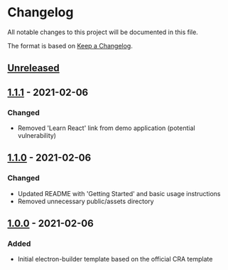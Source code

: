# Changelog

All notable changes to this project will be documented in this file.

The format is based on [Keep a Changelog](https://keepachangelog.com/en/1.0.0/).

## [Unreleased]

## [1.1.1] - 2021-02-06

### Changed

- Removed 'Learn React' link from demo application (potential vulnerability)

## [1.1.0] - 2021-02-06

### Changed

- Updated README with 'Getting Started' and basic usage instructions
- Removed unnecessary public/assets directory

## [1.0.0] - 2021-02-06

### Added

- Initial electron-builder template based on the official CRA template

[unreleased]: https://github.com/JLKP001/cra-template-electron
[1.1.1]: https://github.com/JLKP001/cra-template-electron
[1.1.0]: https://github.com/JLKP001/cra-template-electron
[1.0.0]: https://github.com/JLKP001/cra-template-electron
